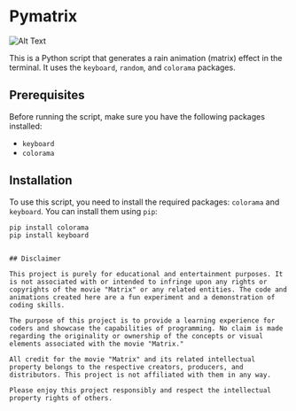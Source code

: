# Pymatrix

![Alt Text](F:\Python\pymatrix\matrix.png)

This is a Python script that generates a rain animation (matrix) effect in the terminal. It uses the `keyboard`, `random`, and `colorama` packages.

## Prerequisites

Before running the script, make sure you have the following packages installed:

- `keyboard`
- `colorama`

## Installation


To use this script, you need to install the required packages: `colorama` and `keyboard`. You can install them using `pip`:

```shell
pip install colorama 
pip install keyboard


## Disclaimer

This project is purely for educational and entertainment purposes. It is not associated with or intended to infringe upon any rights or copyrights of the movie "Matrix" or any related entities. The code and animations created here are a fun experiment and a demonstration of coding skills.

The purpose of this project is to provide a learning experience for coders and showcase the capabilities of programming. No claim is made regarding the originality or ownership of the concepts or visual elements associated with the movie "Matrix."

All credit for the movie "Matrix" and its related intellectual property belongs to the respective creators, producers, and distributors. This project is not affiliated with them in any way.

Please enjoy this project responsibly and respect the intellectual property rights of others.
